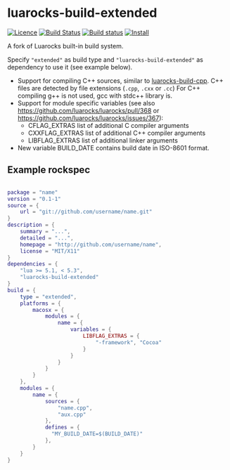 # luarocks-build-extended

[![Licence](http://img.shields.io/badge/Licence-MIT-brightgreen.svg)](LICENSE)
[![Build Status](https://travis-ci.com/osch/luarocks-build-extended.png?branch=master)](https://travis-ci.com/osch/luarocks-build-extended)
[![Build status](https://ci.appveyor.com/api/projects/status/0ooqnhlu5rh0q8cd/branch/master?svg=true)](https://ci.appveyor.com/project/osch/luarocks-build-extended/branch/master)
[![Install](https://img.shields.io/badge/Install-LuaRocks-brightgreen.svg)](https://luarocks.org/modules/osch/luarocks-build-extended)


A fork of Luarocks built-in build system. 

Specify `"extended"` as build type and `"luarocks-build-extended"` as dependency to use it (see example below). 

* Support for compiling C++ sources, similar to [luarocks-build-cpp].
  C++ files are detected by file extensions (`.cpp`, `.cxx` or `.cc`)
  For C++ compiling g++ is not used, gcc with stdc++ library is. 
* Support for module specific variables (see also https://github.com/luarocks/luarocks/pull/368 
  or https://github.com/luarocks/luarocks/issues/367):
   * CFLAG_EXTRAS list of additional C compiler arguments
   * CXXFLAG_EXTRAS list of additional C++ compiler arguments
   * LIBFLAG_EXTRAS list of additional linker arguments
* New variable BUILD_DATE contains build date in ISO-8601 format.

[luarocks-build-cpp]: https://luarocks.org/modules/osch/luarocks-build-cpp

## Example rockspec

```lua

package = "name"
version = "0.1-1"
source = {
    url = "git://github.com/username/name.git"
}
description = {
    summary = "...",
    detailed = "...",
    homepage = "http://github.com/username/name",
    license = "MIT/X11"
}
dependencies = {
    "lua >= 5.1, < 5.3",
    "luarocks-build-extended"
}
build = {
    type = "extended",
    platforms = {
        macosx = {
            modules = {
                name = {
                    variables = {
                        LIBFLAG_EXTRAS = { 
                            "-framework", "Cocoa" 
                        }
                    }
                }
            }
        }
    },
    modules = {
        name = {
            sources = {
                "name.cpp",
                "aux.cpp"
            },
            defines = { 
              "MY_BUILD_DATE=$(BUILD_DATE)"
            },
        }
    }
}

```


